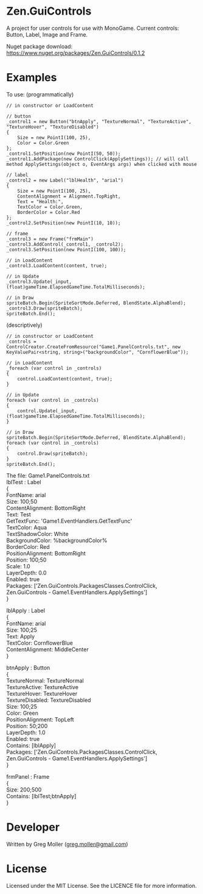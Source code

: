 # Zen.GuiControls

A project for user controls for use with MonoGame.
Current controls: Button, Label, Image and Frame.

Nuget package download: https://www.nuget.org/packages/Zen.GuiControls/0.1.2

# Examples
To use:
(programmatically)

    // in constructor or LoadContent
    
    // button
    _control1 = new Button("btnApply", "TextureNormal", "TextureActive", "TextureHover", "TextureDisabled")
    {
        Size = new PointI(100, 25),
        Color = Color.Green
    };
    _control1.SetPosition(new PointI(50, 50));
    _control1.AddPackage(new ControlClick(ApplySettings)); // will call method ApplySettings(object o, EventArgs args) when clicked with mouse
    
    // label
    _control2 = new Label("lblHealth", "arial")
    {
        Size = new PointI(100, 25),
        ContentAlignment = Alignment.TopRight,
        Text = "Health:",
        TextColor = Color.Green,
        BorderColor = Color.Red
    };
    _control2.SetPosition(new PointI(10, 10));
    
    // frame
    _control3 = new Frame("frmMain")
    _control3.AddControl(_control1, _control2);
    _control3.SetPosition(new PointI(100, 100));
    
    // in LoadContent
    _control3.LoadContent(content, true);
    
    // in Update
    _control3.Update(_input, (float)gameTime.ElapsedGameTime.TotalMilliseconds);
    
    // in Draw
    spriteBatch.Begin(SpriteSortMode.Deferred, BlendState.AlphaBlend);
    _control3.Draw(spriteBatch);
    spriteBatch.End();

(descriptively)

    // in constructor or LoadContent
    _controls = ControlCreator.CreateFromResource("Game1.PanelControls.txt", new KeyValuePair<string, string>("backgroundColor", "CornflowerBlue"));
    
    // in LoadContent
    _foreach (var control in _controls)
    {
        control.LoadContent(content, true);
    }
    
    // in Update
    foreach (var control in _controls)
    {
        control.Update(_input, (float)gameTime.ElapsedGameTime.TotalMilliseconds);
    }
    
    // in Draw
    spriteBatch.Begin(SpriteSortMode.Deferred, BlendState.AlphaBlend);
    foreach (var control in _controls)
    {
        control.Draw(spriteBatch);
    }
    spriteBatch.End();
    
The file: Game1.PanelControls.txt  
lblTest : Label  
{  
  FontName: arial  
  Size: 100;50  
  ContentAlignment: BottomRight  
  Text: Test  
  GetTextFunc: 'Game1.EventHandlers.GetTextFunc'  
  TextColor: Aqua  
  TextShadowColor: White  
  BackgroundColor: %backgroundColor%  
  BorderColor: Red  
  PositionAlignment: BottomRight  
  Position: 100;50  
  Scale: 1.0  
  LayerDepth: 0.0  
  Enabled: true  
  Packages: ['Zen.GuiControls.PackagesClasses.ControlClick, Zen.GuiControls - Game1.EventHandlers.ApplySettings']  
}  
  
lblApply : Label  
{  
  FontName: arial  
  Size: 100;25  
  Text: Apply  
  TextColor: CornflowerBlue  
  ContentAlignment: MiddleCenter  
}  
  
btnApply : Button  
{  
  TextureNormal: TextureNormal  
  TextureActive: TextureActive  
  TextureHover: TextureHover  
  TextureDisabled: TextureDisabled  
  Size: 100;25  
  Color: Green  
  PositionAlignment: TopLeft  
  Position: 50;200  
  LayerDepth: 1.0  
  Enabled: true  
  Contains: [lblApply]  
  Packages: ['Zen.GuiControls.PackagesClasses.ControlClick, Zen.GuiControls - Game1.EventHandlers.ApplySettings']  
}  
  
frmPanel : Frame  
{  
  Size: 200;500  
  Contains: [lblTest;btnApply]  
}
    
# Developer
Written by Greg Moller (greg.moller@gmail.com)

# License
Licensed under the MIT License. See the LICENCE file for more information.
